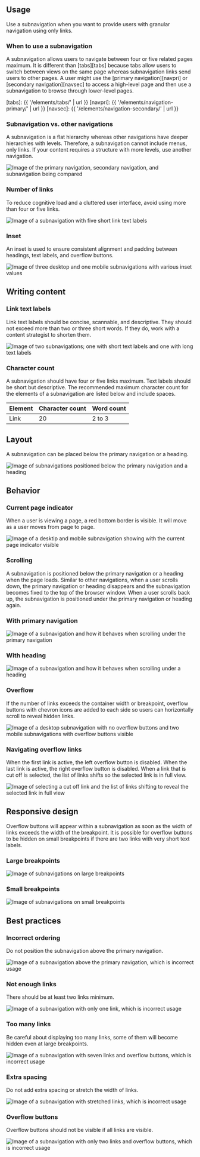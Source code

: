 ## Usage

Use a subnavigation when you want to provide users with granular navigation 
using only links.

### When to use a subnavigation

A subnavigation allows users to navigate between four or five related pages 
maximum. It is different than [tabs][tabs] because tabs allow users to switch 
between views on the same page whereas subnavigation links send users to other 
pages. A user might use the [primary navigation][navpri] or [secondary 
navigation][navsec] to access a high-level page and then use a subnavigation to 
browse through lower-level pages.

[tabs]: {{ '/elements/tabs/' | url }}
[navpri]: {{ '/elements/navigation-primary/' | url }}
[navsec]: {{ '/elements/navigation-secondary/' | url }}


### Subnavigation vs. other navigations

A subnavigation is a flat hierarchy whereas other navigations have deeper 
hierarchies with levels. Therefore, a subnavigation cannot include menus, only 
links. If your content requires a structure with more levels, use another 
navigation.

<uxdot-example width-adjustment="872px">
  <img src="{{ '../subnav-vs-other-navs.png' | url }}" alt="Image of the primary navigation, secondary navigation, and subnavigation being compared">
</uxdot-example>


### Number of links

To reduce cognitive load and a cluttered user interface, avoid using more than 
four or five links.

<uxdot-example width-adjustment="872px">
  <img src="{{ '../subnav-number-of-links.png' | url }}" alt="Image of a subnavigation with five short link text labels">
</uxdot-example>


### Inset

An inset is used to ensure consistent alignment and padding between headings, 
text labels, and overflow buttons.

<uxdot-example width-adjustment="872px">
  <img src="{{ '../subnav-inset.png' | url }}" alt="Image of three desktop and one mobile subnavigations with various inset values">
</uxdot-example>


## Writing content

### Link text labels

Link text labels should be concise, scannable, and descriptive. They should not 
exceed more than two or three short words. If they do, work with a content 
strategist to shorten them.

<uxdot-example width-adjustment="872px">
  <img src="{{ '../subnav-link-text-labels.png' | url }}" alt="Image of two subnavigations; one with short text labels and one with long text labels">
</uxdot-example>


### Character count

A subnavigation should have four or five links maximum. Text labels should be short but descriptive. The recommended maximum character count for the elements of a subnavigation are listed below and include spaces.

<rh-table>
  <table>
    <thead>
      <tr>
        <th scope="col" data-label="Element">Element</th>
        <th scope="col" data-label="Character count">Character count</th>
        <th scope="col" data-label="Word count">Word count</th>
      </tr>
    </thead>
    <tbody>
      <tr>
        <td data-label="Element">Link</td>
        <td data-label="Character count">20</td>
        <td data-label="Word count">2 to 3</td>
      </tr>
    </tbody>
  </table>
</rh-table>


## Layout

A subnavigation can be placed below the primary navigation or a heading.

<uxdot-example width-adjustment="1000px" variant="full" alignment="left" no-border>
  <img src="{{ '../subnav-layout.png' | url }}" alt="Image of subnavigations positioned below the primary navigation and a heading">
</uxdot-example>


## Behavior

### Current page indicator

When a user is viewing a page, a red bottom border is visible. It will move as a 
user moves from page to page.

<uxdot-example width-adjustment="872px">
  <img src="{{ '../subnav-current-page-indicator.png' | url }}" alt="Image of a desktip and mobile subnavigation showing with the current page indicator visible">
</uxdot-example>


### Scrolling

A subnavigation is positioned below the primary navigation or a heading when the 
page loads. Similar to other navigations, when a user scrolls down, the primary 
navigation or heading disappears and the subnavigation becomes fixed to the top 
of the browser window. When a user scrolls back up, the subnavigation is 
positioned under the primary navigation or heading again.

### With primary navigation

<uxdot-example width-adjustment="1000px" variant="full" alignment="left" no-border>
  <img src="{{ '../subnav-scrolling-primary-nav.png' | url }}" alt="Image of a subnavigation and how it behaves when scrolling under the primary navigation">
</uxdot-example>


### With heading

<uxdot-example width-adjustment="1000px" variant="full" alignment="left" no-border>
  <img src="{{ '../subnav-scrolling-heading.png' | url }}" alt="Image of a subnavigation and how it behaves when scrolling under a heading">
</uxdot-example>


### Overflow

If the number of links exceeds the container width or breakpoint, overflow 
buttons with chevron icons are added to each side so users can horizontally 
scroll to reveal hidden links.

<uxdot-example width-adjustment="872px">
  <img src="{{ '../subnav-overflow.png' | url }}" alt="Image of a desktop subnavigation with no overflow buttons and two mobile subnavigations with overflow buttons visible">
</uxdot-example>


### Navigating overflow links

When the first link is active, the left overflow button is disabled. When the 
last link is active, the right overflow button is disabled. When a link that is 
cut off is selected, the list of links shifts so the selected link is in full 
view.

<uxdot-example width-adjustment="544px">
  <img src="{{ '../subnav-navigating-overflow-links.png' | url }}" alt="Image of selecting a cut off link and the list of links shifting to reveal the selected link in full view">
</uxdot-example>


## Responsive design

Overflow buttons will appear within a subnavigation as soon as the width of 
links exceeds the width of the breakpoint. It is possible for overflow buttons 
to be hidden on small breakpoints if there are two links with very short text 
labels.

### Large breakpoints

<uxdot-example width-adjustment="1000px" variant="full" alignment="left" no-border>
  <img src="{{ '../subnav-responsive-breakpoints-large.png' | url }}" alt="Image of subnavigations on large breakpoints">
</uxdot-example>

### Small breakpoints

<uxdot-example width-adjustment="576px" variant="full" alignment="left" no-border>
  <img src="{{ '../subnav-responsive-breakpoints-small.png' | url }}" alt="Image of subnavigations on small breakpoints">
</uxdot-example>


## Best practices

### Incorrect ordering

Do not position the subnavigation above the primary navigation.

<uxdot-example width-adjustment="872px" danger>
  <img src="{{ '../subnav-best-practice-1.png' | url }}" alt="Image of a subnavigation above the primary navigation, which is incorrect usage">
</uxdot-example>


### Not enough links

There should be at least two links minimum.

<uxdot-example width-adjustment="872px" danger>
  <img src="{{ '../subnav-best-practice-2.png' | url }}" alt="Image of a subnavigation with only one link, which is incorrect usage">
</uxdot-example>


### Too many links

Be careful about displaying too many links, some of them will become hidden even 
at large breakpoints.

<uxdot-example width-adjustment="872px" danger>
  <img src="{{ '../subnav-best-practice-3.png' | url }}" alt="Image of a subnavigation with seven links and overflow buttons, which is incorrect usage">
</uxdot-example>


### Extra spacing

Do not add extra spacing or stretch the width of links.

<uxdot-example width-adjustment="872px" danger>
  <img src="{{ '../subnav-best-practice-4.png' | url }}" alt="Image of a subnavigation with stretched links, which is incorrect usage">
</uxdot-example>


### Overflow buttons

Overflow buttons should not be visible if all links are visible.

<uxdot-example width-adjustment="872px" danger>
  <img src="{{ '../subnav-best-practice-5.png' | url }}" alt="Image of a subnavigation with only two links and overflow buttons, which is incorrect usage">
</uxdot-example>
